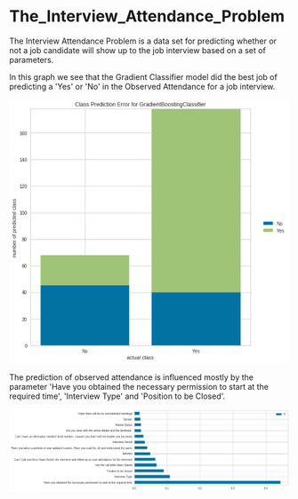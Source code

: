 # The_Interview_Attendance_Problem
The Interview Attendance Problem is a data set for predicting whether or not a job candidate will show up to the job interview based on a set of parameters.

In this graph we see that the Gradient Classifier model did the best job of predicting a 'Yes' or 'No' in the Observed Attendance for a job interview.

![](images/output_52_0.png)


The prediction of observed attendance is influenced mostly by the parameter 'Have you obtained the necessary permission to start at the required time', 'Interview Type' and 'Position to be Closed'.  

![](images/output_53_0.png)
